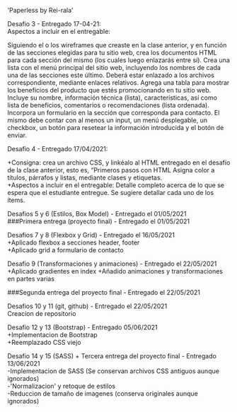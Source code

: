 'Paperless by Rei-rala'

Desafio 3 - Entregado 17-04-21:  
Aspectos a incluir en el entregable:

Siguiendo el o los wireframes que creaste en la clase anterior, y en función de las secciones elegidas para tu sitio web, crea los documentos HTML para cada sección del mismo (los cuales luego enlazarás entre sí).
Crea una lista con el menú principal del sitio web, incluyendo los nombres de cada una de las secciones este último. Deberá estar enlazado a los archivos correspondiente, mediante enlaces relativos.
Agrega una tabla para mostrar los beneficios del producto que estés promocionando en tu sitio web. Incluye su nombre, información técnica (lista), características, así como lista de beneficios, comentarios o recomendaciones (lista ordenada).
Incorpora un formulario en la sección que corresponda para contacto. El mismo debe contar con al menos un input, un menú desplegable, un checkbox, un botón para resetear la información introducida y el botón de enviar.

Desafio 4 - Entregado 17/04/2021:

+Consigna: crea un archivo CSS, y linkéalo al HTML entregado en el desafío de la clase anterior, esto es, “Primeros pasos con HTML Asigna color a títulos, párrafos y listas, mediante clases y etiquetas.  
+Aspectos a incluir en el entregable:
Detalle completo acerca de lo que se espera que el estudiante entregue. Se sugiere detallar cada uno de los ítems.

Desafios 5 y 6 (Estilos, Box Model) - Entregado el 01/05/2021  
###Primera entrega (proyecto final) - Entregado el 01/05/2021

Desafios 7 y 8 (Flexbox y Grid) - Entregado el 16/05/2021  
+Aplicado flexbox a secciones header, footer  
+Aplicado grid a formulario de contacto

Desafio 9 (Transformaciones y animaciones) - Entregado el 22/05/2021  
+Aplicado gradientes en index
+Añadido animaciones y transformaciones en partes varias

###Segunda entrega del proyecto final - Entregado el 22/05/2021

Desafios 10 y 11 (git, github) - Entregado el 22/05/2021  
Creacion de repositorio

Desafio 12 y 13 (Bootstrap) - Entregado 05/06/2021  
+Implementacion de Bootstrap  
+Reemplazado CSS viejo

Desafio 14 y 15 (SASS) + Tercera entrega del proyecto final - Entregado 13/06/2021  
-Implementacion de SASS (Se conservan archivos CSS antiguos aunque ignorados)  
-'Normalizacion' y retoque de estilos  
-Reduccion de tamaño de imagenes (conserva originales aunque ignorados)
